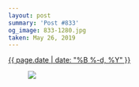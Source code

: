 ```yaml
---
layout: post
summary: 'Post #833'
og_image: 833-1280.jpg
taken: May 26, 2019
---
```


<div class="post">
 <time>
  <a href="/833">
   {{ page.date | date: "%B %-d, %Y" }}
  </a>
 </time>
 <a href="/833">
  <figure data-taken="5/26/2019">
   <img sizes="(min-width: 700px) 50vw, calc(100vw - 2rem)" src="{{ site.assets_url }}/833-640.jpg" srcset="{{ site.assets_url }}/833-320.jpg 320w, {{ site.assets_url }}/833-640.jpg 640w, {{ site.assets_url }}/833-960.jpg 960w, {{ site.assets_url }}/833-1280.jpg 1280w"/>
  </figure>
 </a>
</div>
